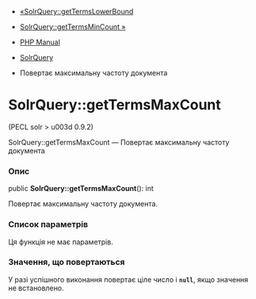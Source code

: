 - [«SolrQuery::getTermsLowerBound](solrquery.gettermslowerbound.md)
- [SolrQuery::getTermsMinCount »](solrquery.gettermsmincount.md)

- [PHP Manual](index.md)
- [SolrQuery](class.solrquery.md)
- Повертає максимальну частоту документа

# SolrQuery::getTermsMaxCount

(PECL solr \> u003d 0.9.2)

SolrQuery::getTermsMaxCount — Повертає максимальну частоту документа

### Опис

public **SolrQuery::getTermsMaxCount**(): int

Повертає максимальну частоту документа.

### Список параметрів

Ця функція не має параметрів.

### Значення, що повертаються

У разі успішного виконання повертає ціле число і **`null`**, якщо
значення не встановлено.
